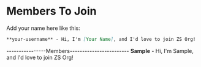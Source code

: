 # Members To Join
Add your name here like this:
```markdown
**your-username** - Hi, I'm [Your Name], and I'd love to join ZS Org!
```

----------------Members------------------------
**Sample** - Hi, I'm Sample, and I'd love to join ZS Org!
